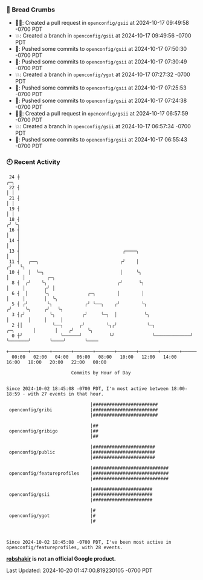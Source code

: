 ### 🍞 Bread Crumbs

 * ✍🏼: Created a pull request in `openconfig/gsii` at 2024-10-17 09:49:58 -0700 PDT
 * 💥: Created a branch in `openconfig/gsii` at 2024-10-17 09:49:56 -0700 PDT
 * 🚢: Pushed some commits to `openconfig/gsii` at 2024-10-17 07:50:30 -0700 PDT
 * 🚢: Pushed some commits to `openconfig/gsii` at 2024-10-17 07:30:49 -0700 PDT
 * 💥: Created a branch in `openconfig/ygot` at 2024-10-17 07:27:32 -0700 PDT
 * 🚢: Pushed some commits to `openconfig/gsii` at 2024-10-17 07:25:53 -0700 PDT
 * 🚢: Pushed some commits to `openconfig/gsii` at 2024-10-17 07:24:38 -0700 PDT
 * ✍🏼: Created a pull request in `openconfig/gsii` at 2024-10-17 06:57:59 -0700 PDT
 * 💥: Created a branch in `openconfig/gsii` at 2024-10-17 06:57:34 -0700 PDT
 * 🚢: Pushed some commits to `openconfig/gsii` at 2024-10-17 06:55:43 -0700 PDT

### 🕘 Recent Activity
```
 24 ┼                                                                            ╭─╮
 22 ┤                                                                            │ │
 21 ┤                                                                            │ │
 19 ┤                                                                            │ │
 18 ┤                                                                           ╭╯ ╰╮
 16 ┤                                                                           │   │
 14 ┤                                                                           │   │
 13 ┤                                      ╭────╮                               │   │
 11 ┤   ╭──╮                              ╭╯    │                              ╭╯   ╰╮
 10 ┤   │  ╰─╮                            │     ╰╮                             │     │        ╭─╮
  8 ┤  ╭╯    ╰╮                          ╭╯      ╰╮                            │     │       ╭╯ │
  6 ┤  │      ╰╮              ╭─╮        │        │                            │     │       │  ╰╮
  5 ┤ ╭╯       ╰╮            ╭╯ ╰──╮    ╭╯        ╰╮                          ╭╯     ╰╮     ╭╯   ╰╮
  3 ┤╭╯         ╰╮          ╭╯     ╰─╮  │          ╰╮                         │       │     │     │
  2 ┤│           ╰──╮      ╭╯        ╰╮╭╯           ╰─╮             ╭─╮       │       │    ╭╯     ╰╮
  0 ┼╯              ╰──────╯          ╰╯              ╰─────────────╯ ╰───────╯       ╰────╯       ╰────
    +───────+───────+───────+───────+───────+───────+───────+───────+───────+───────+───────+───────+────
  00:00   02:00   04:00   06:00   08:00   10:00   12:00   14:00   16:00   18:00   20:00   22:00   00:00   

						Commits by Hour of Day


Since 2024-10-02 18:45:08 -0700 PDT, I'm most active between 18:00-18:59 - with 27 events in that hour.

```



```
                               |########################
 openconfig/gribi              |########################
                               |########################

                               |##
 openconfig/gribigo            |##
                               |##

                               |#######################
 openconfig/public             |#######################
                               |#######################

                               |############################
 openconfig/featureprofiles    |############################
                               |############################

                               |######################
 openconfig/gsii               |######################
                               |######################

                               |#
 openconfig/ygot               |#
                               |#



Since 2024-10-02 18:45:08 -0700 PDT, I've been most active in openconfig/featureprofiles, with 28 events.

```
**[robshakir](mailto:robjs@google.com) is not an official Google product.**  


Last Updated: 2024-10-20 01:47:00.819230105 -0700 PDT
